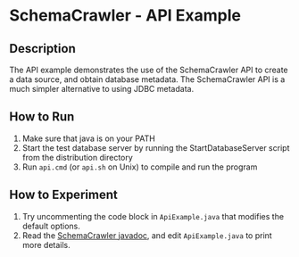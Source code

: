 # SchemaCrawler - API Example

## Description
The API example demonstrates the use of the SchemaCrawler API to create a data
source, and obtain database metadata. The SchemaCrawler API is a much simpler
alternative to using JDBC metadata.

## How to Run
1. Make sure that java is on your PATH
2. Start the test database server by running the StartDatabaseServer script from the distribution directory 
3. Run `api.cmd` (or `api.sh` on Unix) to compile and run the program 

## How to Experiment
1. Try uncommenting the code block in `ApiExample.java` that modifies the default options. 
2. Read the [SchemaCrawler javadoc](http://www.schemacrawler.com/apidocs/index.html), and 
   edit `ApiExample.java` to print more details. 
